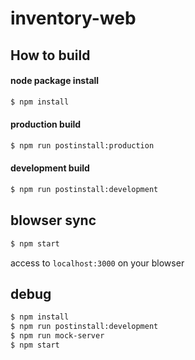 # inventory-web


## How to build
#### node package install
```bash
$ npm install
```

#### production build
```bash
$ npm run postinstall:production
```

#### development build
```bash
$ npm run postinstall:development
```

## blowser sync
```bash
$ npm start
```
access to `localhost:3000` on your blowser

## debug

```bash
$ npm install
$ npm run postinstall:development
$ npm run mock-server
$ npm start
```
